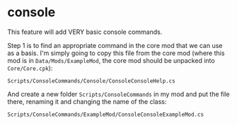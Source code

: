 # console

This feature will add VERY basic console commands.

Step 1 is to find an appropriate command in the core mod that we can
use as a basis.  I'm simply going to copy this file from the core
mod (where this mod is in `Data/Mods/ExampleMod`, the core mod should
be unpacked into `Core/Core.cpk`):

```
Scripts/ConsoleCommands/Console/ConsoleConsoleHelp.cs
```

And create a new folder `Scripts/ConsoleCommands` in my mod and put
the file there, renaming it and changing the name of the class:

```
Scripts/ConsoleCommands/ExampleMod/ConsoleConsoleExampleMod.cs
```
